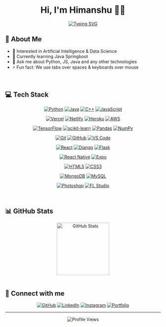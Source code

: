 # <div align="center">Hi, I'm Himanshu 👨‍💻</div>

<div align="center">
  <a href="https://iamhimanshu.vercel.app" target="_blank">
    <img src="https://readme-typing-svg.herokuapp.com?font=Fira+Code&size=25&duration=2000&pause=2000&color=3B82F6&center=true&vCenter=true&width=435&lines=Software+Developer;AI+Enthusiast;Creative+Technologist" alt="Typing SVG" />
  </a>
</div>


## 🚀 About Me

- 👀 Interested in Artificial Intelligence & Data Science
- 🌱 Currently learning Java Springboot
- 💬 Ask me about Python, JS, Java and any other technologies
- ⚡ Fun fact: We use tabs over spaces & keyboards over mouse

<br/>

## 💻 Tech Stack

<div align="center">

  <!-- 🖥️ Programming Languages -->
  [![Python](https://img.shields.io/badge/Python-3776AB?style=for-the-badge&logo=python&logoColor=white)](https://www.python.org/)
  [![Java](https://img.shields.io/badge/Java-ED8B00?style=for-the-badge&logo=openjdk&logoColor=white)](https://www.java.com/)
  [![C++](https://img.shields.io/badge/C++-00599C?style=for-the-badge&logo=cplusplus&logoColor=white)](https://www.cplusplus.com/)
  [![JavaScript](https://img.shields.io/badge/JavaScript-F7DF1E?style=for-the-badge&logo=javascript&logoColor=black)](https://developer.mozilla.org/en-US/docs/Web/JavaScript)

  <!-- ☁️ Hosting / Cloud -->
  [![Vercel](https://img.shields.io/badge/Vercel-000000?style=for-the-badge&logo=vercel&logoColor=white)](https://vercel.com/)
  [![Netlify](https://img.shields.io/badge/Netlify-00C7B7?style=for-the-badge&logo=netlify&logoColor=white)](https://www.netlify.com/)
  [![Heroku](https://img.shields.io/badge/Heroku-430098?style=for-the-badge&logo=heroku&logoColor=white)](https://www.heroku.com/)
  [![AWS](https://img.shields.io/badge/AWS-232F3E?style=for-the-badge&logo=amazon-aws&logoColor=white)](https://aws.amazon.com/)

  <!-- 🧪 Machine Learning / Data Science -->
  [![TensorFlow](https://img.shields.io/badge/TensorFlow-FF6F00?style=for-the-badge&logo=tensorflow&logoColor=white)](https://www.tensorflow.org/)
  [![scikit-learn](https://img.shields.io/badge/scikit--learn-F7931E?style=for-the-badge&logo=scikit-learn&logoColor=white)](https://scikit-learn.org/)
  [![Pandas](https://img.shields.io/badge/Pandas-150458?style=for-the-badge&logo=pandas&logoColor=white)](https://pandas.pydata.org/)
  [![NumPy](https://img.shields.io/badge/NumPy-013243?style=for-the-badge&logo=numpy&logoColor=white)](https://numpy.org/)

  <!-- 🛠️ Development Tools -->
  [![Git](https://img.shields.io/badge/Git-F05032?style=for-the-badge&logo=git&logoColor=white)](https://git-scm.com/)
  [![GitHub](https://img.shields.io/badge/GitHub-181717?style=for-the-badge&logo=github&logoColor=white)](https://github.com/)
  [![VS Code](https://img.shields.io/badge/VS%20Code-007ACC?style=for-the-badge&logo=visual-studio-code&logoColor=white)](https://code.visualstudio.com/)
  
  <!-- ⚙️ Frameworks & Libraries -->
  [![React](https://img.shields.io/badge/React-20232A?style=for-the-badge&logo=react&logoColor=61DAFB)](https://reactjs.org/)
  [![Django](https://img.shields.io/badge/Django-092E20?style=for-the-badge&logo=django&logoColor=white)](https://www.djangoproject.com/)
  [![Flask](https://img.shields.io/badge/Flask-000000?style=for-the-badge&logo=flask&logoColor=white)](https://flask.palletsprojects.com/)

  <!-- 📱 Mobile / Cross-Platform -->
  [![React Native](https://img.shields.io/badge/React%20Native-20232A?style=for-the-badge&logo=react&logoColor=61DAFB)](https://reactnative.dev/)
  [![Expo](https://img.shields.io/badge/Expo-000020?style=for-the-badge&logo=expo&logoColor=white)](https://expo.dev/)

  <!-- 🎨 Frontend -->
  [![HTML5](https://img.shields.io/badge/HTML5-E34F26?style=for-the-badge&logo=html5&logoColor=white)](https://developer.mozilla.org/en-US/docs/Web/HTML)
  [![CSS3](https://img.shields.io/badge/CSS3-1572B6?style=for-the-badge&logo=css3&logoColor=white)](https://developer.mozilla.org/en-US/docs/Web/CSS)

  <!-- 🗄️ Databases -->
  [![MongoDB](https://img.shields.io/badge/MongoDB-47A248?style=for-the-badge&logo=mongodb&logoColor=white)](https://www.mongodb.com/)
  [![MySQL](https://img.shields.io/badge/MySQL-4479A1?style=for-the-badge&logo=mysql&logoColor=white)](https://www.mysql.com/)


  <!-- 🧰 Tools -->
  [![Photoshop](https://img.shields.io/badge/Photoshop-31A8FF?style=for-the-badge&logo=adobe-photoshop&logoColor=white)](https://www.adobe.com/products/photoshop.html)
  [![FL Studio](https://img.shields.io/badge/FL%20Studio-F48E00?style=for-the-badge&logo=image-line&logoColor=white)](https://www.image-line.com/)

</div>

<br/>

## 📊 GitHub Stats

<div align="center">
  <img src="https://github-readme-stats-git-masterrstaa-rickstaa.vercel.app/api?username=iamhimanshu98&show_icons=true&theme=tokyonight&hide_border=true" alt="GitHub Stats" height="170"/>
<!--   <img src="https://streak-stats.demolab.com?user=iamhimanshu98&theme=tokyonight&hide_border=true" alt="GitHub Streak" height="170"/> -->
</div>

<br/>

## 🤝 Connect with me

<div align="center">
  
  [![GitHub](https://img.shields.io/badge/GitHub-100000?style=for-the-badge&logo=github&logoColor=white)](https://github.com/iamhimanshu98)
  [![LinkedIn](https://img.shields.io/badge/LinkedIn-0077B5?style=for-the-badge&logo=linkedin&logoColor=white)](https://linkedin.com/in/iamhimanshu98)
  [![Instagram](https://img.shields.io/badge/Instagram-E4405F?style=for-the-badge&logo=instagram&logoColor=white)](https://instagram.com/i.am.himanshu98)
  [![Portfolio](https://img.shields.io/badge/Portfolio-000000?style=for-the-badge&logo=vercel&logoColor=white)](https://iamhimanshu.vercel.app)

</div>

---

<div align="center">
  <img src="https://komarev.com/ghpvc/?username=iamhimanshu98&style=flat-square&color=blue" alt="Profile Views"/>
</div>
